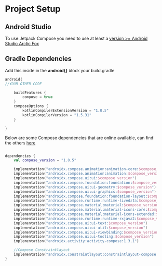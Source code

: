 # Project Setup

## Android Studio
To use Jetpack Compose you need to use at least a [version >= Android Studio Arctic Fox ](https://developer.android.com/studio/preview)

## Gradle Dependencies

Add this inside in the **android{}** block your build.gradle
```groovy
android{
//YOUR OTHER CODE

    buildFeatures {
        compose = true
    }
    composeOptions {
        kotlinCompilerExtensionVersion = "1.0.5"
        kotlinCompilerVersion = "1.5.31"
    }

}
```

Below are some Compose dependencies that are online available, can find the others [here](https://maven.google.com/web/index.html?q=compose#androidx.compose.ui)

```kotlin

dependencies {
    val compose_version = "1.0.5"

    implementation("androidx.compose.animation:animation-core:$compose_version")
    implementation("androidx.compose.animation:animation:$compose_version")
    implementation("androidx.compose.ui:ui:$compose_version")
    implementation("androidx.compose.foundation:foundation:$compose_version")
    implementation("androidx.compose.ui:ui-geometry:$compose_version")
    implementation("androidx.compose.ui:ui-graphics:$compose_version")
    implementation("androidx.compose.foundation:foundation-layout:$compose_version")
    implementation("androidx.compose.runtime:runtime-livedata:$compose_version")
    implementation("androidx.compose.material:material:$compose_version")
    implementation("androidx.compose.material:material-icons-core:$compose_version")
    implementation("androidx.compose.material:material-icons-extended:$compose_version")
    implementation("androidx.compose.runtime:runtime-rxjava2:$compose_version")
    implementation("androidx.compose.ui:ui-text:$compose_version")
    implementation("androidx.compose.ui:ui-util:$compose_version")
    implementation("androidx.compose.ui:ui-viewbinding:$compose_version")
    implementation("androidx.compose.ui:ui-tooling:$compose_version")
    implementation("androidx.activity:activity-compose:1.3.1")

    //Compose Constraintlayout
    implementation("androidx.constraintlayout:constraintlayout-compose:1.0.0-beta02")
}

```
